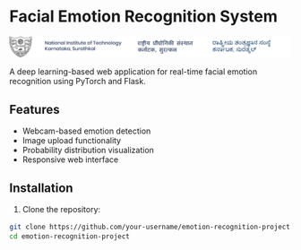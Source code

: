 # Facial Emotion Recognition System

![Project Preview](static/images.png)

A deep learning-based web application for real-time facial emotion recognition using PyTorch and Flask.

## Features
- Webcam-based emotion detection
- Image upload functionality
- Probability distribution visualization
- Responsive web interface

## Installation

1. Clone the repository:
```bash
git clone https://github.com/your-username/emotion-recognition-project.git
cd emotion-recognition-project